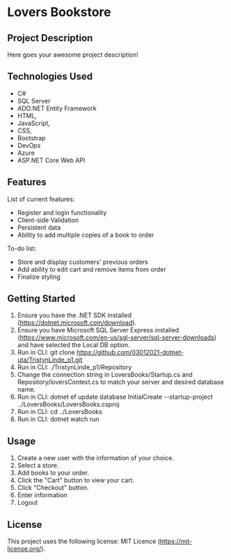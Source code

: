 # Lovers Bookstore

## Project Description

Here goes your awesome project description!

## Technologies Used

* C#
* SQL Server
* ADO.NET Entity Framework
* HTML,
* JavaScript,
* CSS,
* Bootstrap
* DevOps
* Azure
* ASP.NET Core Web API

## Features

List of current features:
* Register and login functionality
* Client-side Validation
* Persistent data
* Ability to add multiple copies of a book to order

To-do list:
* Store and display customers' previous orders
* Add ability to edit cart and remove items from order
* Finalize styling 

## Getting Started
   
1. Ensure you have the .NET SDK installed (https://dotnet.microsoft.com/download).
2. Ensure you have Microsoft SQL Server Express installed (https://www.microsoft.com/en-us/sql-server/sql-server-downloads) and have selected the Local DB option.
3. Run in CLI: git clone https://github.com/03012021-dotnet-uta/TristynLinde_p1.git
4. Run in CLI: ./TristynLinde_p1/Repository
5. Change the connection string in LoversBooks/Startup.cs and Repository/loversContext.cs to match your server and desired database name.
6. Run in CLI: dotnet ef update database InitialCreate --startup-project ../LoversBooks/LoversBooks.csproj 
7. Run in CLI: cd ../LoversBooks
8. Run in CLI: dotnet watch run

## Usage

1. Create a new user with the information of your choice.
2. Select a store.
3. Add books to your order.
4. Click the "Cart" button to view your cart.
5. Click "Checkout" button.
6. Enter information
7. Logout

## License

This project uses the following license: MIT Licence (https://mit-license.org/).
